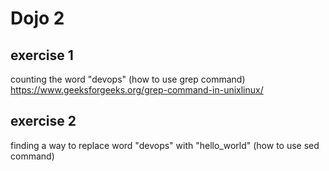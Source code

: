 # Dojo 2

## exercise 1

counting the word "devops" (how to use grep command)
https://www.geeksforgeeks.org/grep-command-in-unixlinux/

## exercise 2

finding a way to replace word "devops" with "hello_world" (how to use sed command)

